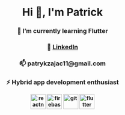 <h1 align="center">Hi 👋, I'm Patrick</h1>

<h3 align="center"> 🌱 I’m currently learning <b>Flutter<b> </h3>

<h3 align="center"> 📝 <a href="https://www.linkedin.com/in/patryk-zaj%C4%85c-077769190/">LinkedIn</a></h3> </h3>

<h3 align="center"> 📫 <b> patrykzajac11@gmail.com</b> </h3>

<h3 align="center"> ⚡ <b>Hybrid app development enthusiast</b> </h3>

<p align="center">
<img src="https://reactnative.dev/img/header_logo.svg" alt="reactnative" width="40" height="40"/>
<img src="https://www.vectorlogo.zone/logos/firebase/firebase-icon.svg" alt="firebase" width="40" height="40"/> 
<img src="https://www.vectorlogo.zone/logos/git-scm/git-scm-icon.svg" alt="git" width="40" height="40"/> 
<img src="https://www.vectorlogo.zone/logos/flutterio/flutterio-icon.svg" alt="flutter" width="40" height="40"/> </p>


